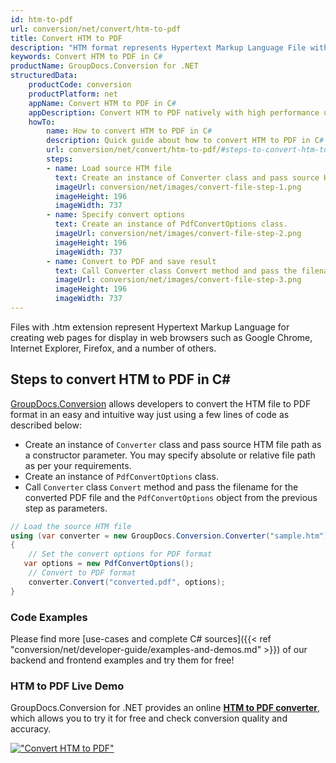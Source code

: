 ```yaml
---
id: htm-to-pdf
url: conversion/net/convert/htm-to-pdf
title: Convert HTM to PDF
description: "HTM format represents Hypertext Markup Language File with .htm extension. Learn how to convert HTM to PDF file programmatically in C# language using GroupDocs.Conversion for .NET library."
keywords: Convert HTM to PDF in C#
productName: GroupDocs.Conversion for .NET
structuredData:
    productCode: conversion
    productPlatform: net
    appName: Convert HTM to PDF in C#
    appDescription: Convert HTM to PDF natively with high performance using C# language and server side GroupDocs.Conversion for .NET APIs, without the use of any software like Microsoft or Open Office.
    howTo:
        name: How to convert HTM to PDF in C# 
        description: Quick guide about how to convert HTM to PDF in C# with high performance and accuracy.
        url: conversion/net/convert/htm-to-pdf/#steps-to-convert-htm-to-pdf-in-c
        steps:
        - name: Load source HTM file 
          text: Create an instance of Converter class and pass source HTM file path as a constructor parameter. You may specify absolute or relative file path as per your requirements. 
          imageUrl: conversion/net/images/convert-file-step-1.png
          imageHeight: 196
          imageWidth: 737
        - name: Specify convert options 
          text: Create an instance of PdfConvertOptions class.
          imageUrl: conversion/net/images/convert-file-step-2.png
          imageHeight: 196
          imageWidth: 737
        - name: Convert to PDF and save result 
          text: Call Converter class Convert method and pass the filename for the converted HTML file and the PdfConvertOptions object from the previous step as parameters.
          imageUrl: conversion/net/images/convert-file-step-3.png
          imageHeight: 196
          imageWidth: 737
---
```


Files with .htm extension represent Hypertext Markup Language for creating web pages for display in web browsers such as Google Chrome, Internet Explorer, Firefox, and a number of others.

## Steps to convert HTM to PDF in C#

[GroupDocs.Conversion](https://products.groupdocs.com/conversion/net) allows developers to convert the HTM file to PDF format in an easy and intuitive way just using a few lines of code as described below:

* Create an instance of `Converter` class and pass source HTM file path as a constructor parameter. You may specify absolute or relative file path as per your requirements. 
* Create an instance of `PdfConvertOptions` class.
* Call `Converter` class `Convert` method and pass the filename for the converted PDF file and the `PdfConvertOptions` object from the previous step as parameters.

```csharp
// Load the source HTM file
using (var converter = new GroupDocs.Conversion.Converter("sample.htm"))
{
    // Set the convert options for PDF format
   var options = new PdfConvertOptions();
    // Convert to PDF format
    converter.Convert("converted.pdf", options);
}
```

### Code Examples

Please find more [use-cases and complete C# sources]({{< ref "conversion/net/developer-guide/examples-and-demos.md" >}}) of our backend and frontend examples and try them for free!

### HTM to PDF Live Demo

GroupDocs.Conversion for .NET provides an online [**HTM to PDF converter**](https://products.groupdocs.app/conversion/htm-to-pdf), which allows you to try it for free and check conversion quality and accuracy.

[!["Convert HTM to PDF"](conversion/net/images/convert-to-pdf/convert-htm-to-pdf.png)](https://products.groupdocs.app/conversion/htm-to-pdf)